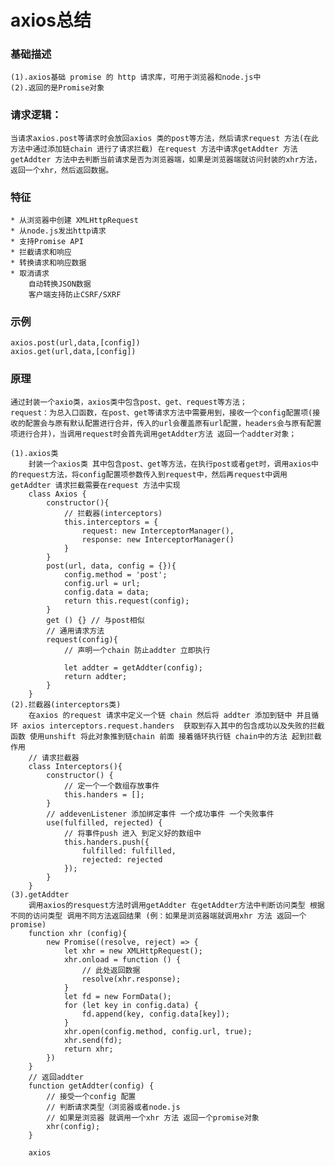 # axios总结

### 基础描述

	(1).axios基础 promise 的 http 请求库，可用于浏览器和node.js中
	(2).返回的是Promise对象

### 请求逻辑：

	当请求axios.post等请求时会放回axios 类的post等方法，然后请求request 方法(在此方法中通过添加链chain 进行了请求拦截) 在request 方法中请求getAddter 方法 getAddter 方法中去判断当前请求是否为浏览器端，如果是浏览器端就访问封装的xhr方法，返回一个xhr，然后返回数据。

### 特征

	* 从浏览器中创建 XMLHttpRequest
	* 从node.js发出http请求
	* 支持Promise API
	* 拦截请求和响应
	* 转换请求和响应数据
	* 取消请求
		自动转换JSON数据
		客户端支持防止CSRF/SXRF

### 示例

	axios.post(url,data,[config])
	axios.get(url,data,[config])

### 原理

	通过封装一个axio类，axios类中包含post、get、request等方法；
	request：为总入口函数，在post、get等请求方法中需要用到，接收一个config配置项(接收的配置会与原有默认配置进行合并，传入的url会覆盖原有url配置，headers会与原有配置项进行合并)，当调用request时会首先调用getAddter方法 返回一个addter对象；
	
	(1).axios类
		封装一个axios类 其中包含post、get等方法，在执行post或者get时，调用axios中的request方法，将config配置项参数传入到request中，然后再request中调用 getAddter 请求拦截需要在request 方法中实现
		class Axios {
			constructor(){
				// 拦截器(interceptors)
				this.interceptors = {
					request: new InterceptorManager(),
					response: new InterceptorManager()
				}
			}
			post(url, data, config = {}){
				config.method = 'post';
				config.url = url;
				config.data = data;
				return this.request(config);
			}
			get () {} // 与post相似
			// 通用请求方法 
			request(config){
				// 声明一个chain 防止addter 立即执行 
				
				let addter = getAddter(config);
				return addter;
			}
		}
	(2).拦截器(interceptors类)
		在axios 的request 请求中定义一个链 chain 然后将 addter 添加到链中 并且循环 axios interceptors.request.handers  获取到存入其中的包含成功以及失败的拦截函数 使用unshift 将此对象推到链chain 前面 接着循环执行链 chain中的方法 起到拦截作用
		// 请求拦截器
		class Interceptors(){
			constructor() {
				// 定一个一个数组存放事件
				this.handers = [];
			}
			// addevenListener 添加绑定事件 一个成功事件 一个失败事件
			use(fulfilled, rejected) {
				// 将事件push 进入 到定义好的数组中
				this.handers.push({
					fulfilled: fulfilled,
					rejected: rejected
				});
			}
		}
	(3).getAddter
		调用axios的resquest方法时调用getAddter 在getAddter方法中判断访问类型 根据不同的访问类型 调用不同方法返回结果 (例：如果是浏览器端就调用xhr 方法 返回一个promise)
		function xhr (config){
			new Promise((resolve, reject) => {
	            let xhr = new XMLHttpRequest();
	            xhr.onload = function () {
	            	// 此处返回数据
	                resolve(xhr.response);
	            }
	            let fd = new FormData();
	            for (let key in config.data) {
	                fd.append(key, config.data[key]);
	            }
	            xhr.open(config.method, config.url, true);
	            xhr.send(fd);
	            return xhr;
			})
		}
		// 返回addter
		function getAddter(config) {
			// 接受一个config 配置
			// 判断请求类型（浏览器或者node.js
			// 如果是浏览器 就调用一个xhr 方法 返回一个promise对象
			xhr(config);
		}
		
		axios
		